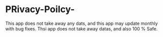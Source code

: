 # PRivacy-Poilcy-

This app does not take away any dats, and this app may update monthly with bug fixes. Thsi app does not take away datas, and also 100 % Safe.
